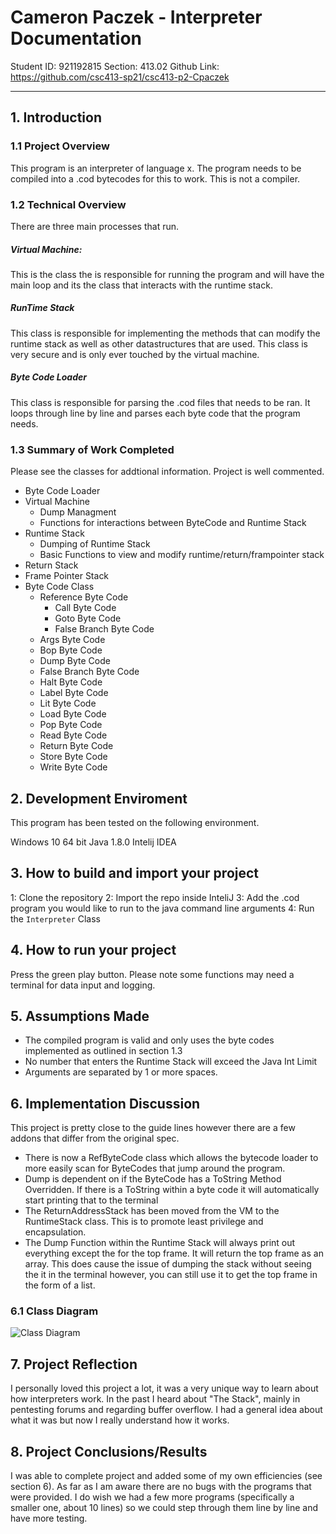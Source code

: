 # Cameron Paczek - Interpreter Documentation
Student ID: 921192815
Section: 413.02
Github Link: https://github.com/csc413-sp21/csc413-p2-Cpaczek

***

## 1. Introduction



### 1.1 Project Overview
This program is an interpreter of language x. The program needs to be compiled into a .cod bytecodes for this to work. This is not a compiler.

### 1.2 Technical Overview
There are three main processes that run. 

##### Virtual Machine:

This is the class the is responsible for running the program and will have the main loop and its the class that interacts with the runtime stack.
##### RunTime Stack

This class is responsible for implementing the methods that can modify the runtime stack as well as other datastructures that are used. This class is very secure
and is only ever touched by the virtual machine.

##### Byte Code Loader

This class is responsible for parsing the .cod files that needs to be ran. It loops through line by line and parses each byte code that the program needs.

### 1.3 Summary of Work Completed

Please see the classes for addtional information. Project is well commented.



 * Byte Code Loader
 * Virtual Machine
    - Dump Managment
    - Functions for interactions between ByteCode and Runtime Stack
 * Runtime Stack
    - Dumping of Runtime Stack
    - Basic Functions to view and modify runtime/return/frampointer stack
 * Return Stack
 * Frame Pointer Stack
 * Byte Code Class
   - Reference Byte Code
      - Call Byte Code
      - Goto Byte Code
      - False Branch Byte Code
   - Args Byte Code
   - Bop Byte Code
   - Dump Byte Code
   - False Branch Byte Code
   - Halt Byte Code
   - Label Byte Code
   - Lit Byte Code
   - Load Byte Code
   - Pop Byte Code
   - Read Byte Code
   - Return Byte Code
   - Store Byte Code
   - Write Byte Code
   
## 2. Development Enviroment 
 This program has been tested on the following environment.
 
 Windows 10 64 bit Java 1.8.0 Intelij IDEA
 
## 3. How to build and import your project
1: Clone the repository
2: Import the repo inside InteliJ
3: Add the .cod program you would like to run to the java command line arguments
4: Run the `Interpreter` Class

## 4. How to run your project
Press the green play button. Please note some functions may need a terminal for data input and logging.

## 5. Assumptions Made

  * The compiled program is valid and only uses the byte codes implemented as outlined in section 1.3
  * No number that enters the Runtime Stack will exceed the Java Int Limit
  * Arguments are separated by 1 or more spaces.
## 6. Implementation Discussion

This project is pretty close to the guide lines however there are a few addons that differ from the original spec.

  * There is now a RefByteCode class which allows the bytecode loader to more easily scan for ByteCodes that jump around the program.
  * Dump is dependent on if the ByteCode has a ToString Method Overridden. If there is a ToString within a byte code it will automatically start printing that to the terminal
  * The ReturnAddressStack has been moved from the VM to the RuntimeStack class. This is to promote least privilege and encapsulation.
  * The Dump Function within the Runtime Stack will always print out everything except the for the top frame. It will return the top frame as an array. This does cause the issue of dumping the stack without seeing the it in the terminal however, you can still use it to get the top frame in the form of a list.
 
### 6.1 Class Diagram

![Class Diagram](https://i.imgur.com/tWRMhTn.png)

## 7. Project Reflection
I personally loved this project a lot, it was a very unique way to learn about how interpreters work. In the past I heard about "The Stack", mainly in pentesting forums and regarding buffer overflow. I had a general idea about what it was but now I really understand how it works.

## 8. Project Conclusions/Results
I was able to complete project and added some of my own efficiencies (see section 6). As far as I am aware there are no bugs with the programs that were provided. I do wish we had a few more programs (specifically a smaller one, about 10 lines) so we could step through them line by line and have more testing.